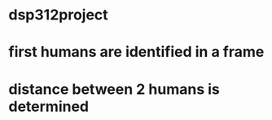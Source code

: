 # dsp312project

# first humans are identified in a frame

# distance between 2 humans is determined
